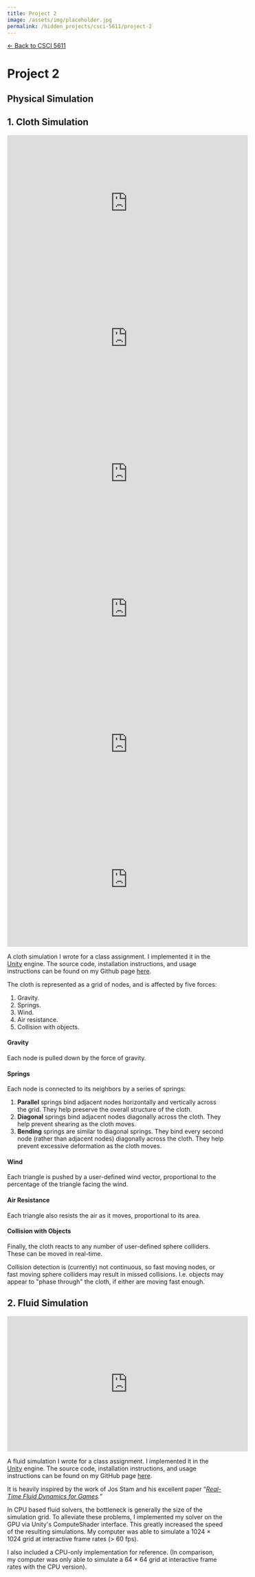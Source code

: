 ```yaml
---
title: Project 2
image: /assets/img/placeholder.jpg
permalink: /hidden_projects/csci-5611/project-2
---
```


[← Back to CSCI 5611](/hidden_projects/csci-5611)

# Project 2
## Physical Simulation

## 1. Cloth Simulation

<iframe width="560" height="315" src="https://www.youtube.com/embed/yDs7N-dbP4A" frameborder="0" allow="accelerometer; autoplay; encrypted-media; gyroscope; picture-in-picture" allowfullscreen></iframe>
<br>

<iframe width="560" height="315" src="https://www.youtube.com/embed/J_5PoH2mDCg" frameborder="0" allow="accelerometer; autoplay; encrypted-media; gyroscope; picture-in-picture" allowfullscreen></iframe>
<br>

<iframe width="560" height="315" src="https://www.youtube.com/embed/06mVig4gw7A" frameborder="0" allow="accelerometer; autoplay; encrypted-media; gyroscope; picture-in-picture" allowfullscreen></iframe>
<br>

<iframe width="560" height="315" src="https://www.youtube.com/embed/Cqj74mSNtGo" frameborder="0" allow="accelerometer; autoplay; encrypted-media; gyroscope; picture-in-picture" allowfullscreen></iframe>
<br>

<iframe width="560" height="315" src="https://www.youtube.com/embed/I_Ga4QWulWg" frameborder="0" allow="accelerometer; autoplay; encrypted-media; gyroscope; picture-in-picture" allowfullscreen></iframe>
<br>

<iframe width="560" height="315" src="https://www.youtube.com/embed/Vrs03UxBzfc" frameborder="0" allow="accelerometer; autoplay; encrypted-media; gyroscope; picture-in-picture" allowfullscreen></iframe>
<br>

A cloth simulation I wrote for a class assignment. I implemented it in the [Unity](https://www.unity3d.com/) engine. The source code, installation instructions, and usage instructions can be found on my Github page [here](https://github.com/danielshervheim/Cloth-Simulation).

The cloth is represented as a grid of nodes, and is affected by five forces:

1. Gravity.
2. Springs.
3. Wind.
4. Air resistance.
5. Collision with objects.

#### Gravity

Each node is pulled down by the force of gravity.

#### Springs

Each node is connected to its neighbors by a series of springs:

1. **Parallel** springs bind adjacent nodes horizontally and vertically across the grid. They help preserve the overall structure of the cloth.
2. **Diagonal** springs bind adjacent nodes diagonally across the cloth. They help prevent shearing as the cloth moves.
3. **Bending** springs are similar to diagonal springs.  They bind every second node (rather than adjacent nodes) diagonally  across the cloth. They help prevent excessive deformation as the cloth  moves.

#### Wind

Each triangle is pushed by a user-defined wind vector, proportional to the percentage of the triangle facing the wind.

#### Air Resistance

Each triangle also resists the air as it moves, proportional to its area.

#### Collision with Objects

Finally, the cloth reacts to any number of user-defined sphere colliders. These can be moved in real-time.

Collision detection is (currently) not continuous, so fast moving  nodes, or fast moving sphere colliders may result in missed collisions.  I.e. objects may appear to "phase through" the cloth, if either are  moving fast enough.

## 2. Fluid Simulation

<iframe width="560" height="315" src="https://www.youtube.com/embed/aUgFWNUzMw0" frameborder="0" allow="accelerometer; autoplay; encrypted-media; gyroscope; picture-in-picture" allowfullscreen></iframe>
<br>

A fluid simulation I wrote for a class assignment. I implemented it in the [Unity](https://www.unity3d.com/) engine. The source code, installation instructions, and usage instructions can be found on my GitHub page [here](https://github.com/danielshervheim/Fluid-Simulation).

It is heavily inspired by the work of Jos Stam and his excellent paper “[*Real-Time Fluid Dynamics for Games*](https://pdfs.semanticscholar.org/847f/819a4ea14bd789aca8bc88e85e906cfc657c.pdf)*.”*

In CPU based fluid solvers, the bottleneck is generally the size of  the simulation grid. To alleviate these problems, I implemented my  solver on the GPU via Unity's ComputeShader interface. This greatly  increased the speed of the resulting simulations. My computer was able  to simulate a 1024 × 1024 grid at interactive frame rates (> 60 fps).

I also included a CPU-only implementation for reference. (In  comparison, my computer was only able to simulate a 64 × 64 grid at  interactive frame rates with the CPU version).
